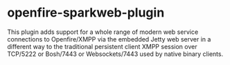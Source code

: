 # openfire-sparkweb-plugin
This plugin adds support for a whole range of modern web service connections to Openfire/XMPP via the embedded Jetty web server in a different way to the traditional persistent client XMPP session over TCP/5222 or Bosh/7443 or Websockets/7443 used by native binary clients.
